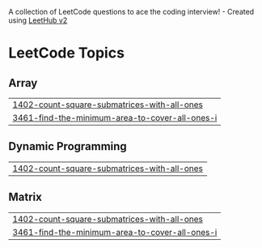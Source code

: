A collection of LeetCode questions to ace the coding interview! - Created using [LeetHub v2](https://github.com/arunbhardwaj/LeetHub-2.0)
<!---LeetCode Topics Start-->
# LeetCode Topics
## Array
|  |
| ------- |
| [1402-count-square-submatrices-with-all-ones](https://github.com/mk-star/leetcode/tree/master/1402-count-square-submatrices-with-all-ones) |
| [3461-find-the-minimum-area-to-cover-all-ones-i](https://github.com/mk-star/leetcode/tree/master/3461-find-the-minimum-area-to-cover-all-ones-i) |
## Dynamic Programming
|  |
| ------- |
| [1402-count-square-submatrices-with-all-ones](https://github.com/mk-star/leetcode/tree/master/1402-count-square-submatrices-with-all-ones) |
## Matrix
|  |
| ------- |
| [1402-count-square-submatrices-with-all-ones](https://github.com/mk-star/leetcode/tree/master/1402-count-square-submatrices-with-all-ones) |
| [3461-find-the-minimum-area-to-cover-all-ones-i](https://github.com/mk-star/leetcode/tree/master/3461-find-the-minimum-area-to-cover-all-ones-i) |
<!---LeetCode Topics End-->